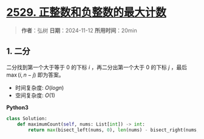 # [2529. 正整数和负整数的最大计数](https://leetcode.cn/problems/maximum-count-of-positive-integer-and-negative-integer/description/)

> **作者**：弘树
> **日期**：2024-11-12
> **所用时间**：20min

## 1. 二分

二分找到第一个大于等于 $0$ 的下标 $i$ ，再二分出第一个大于 $0$ 的下标 $j$ ，最后 $\max(i, n - j)$ 即为答案。

- 时间复杂度: $O(logn)$
- 空间复杂度: $O(1)$

**Python3**

```python
class Solution:
    def maximumCount(self, nums: List[int]) -> int:
        return max(bisect_left(nums, 0), len(nums) - bisect_right(nums, 0))
```